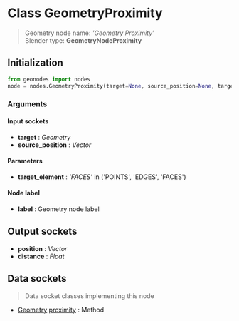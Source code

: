 
# Class GeometryProximity

> Geometry node name: _'Geometry Proximity'_<br>Blender type:  **GeometryNodeProximity**

## Initialization


```python
from geonodes import nodes
node = nodes.GeometryProximity(target=None, source_position=None, target_element='FACES', label=None)
```


### Arguments


#### Input sockets



- **target** : _Geometry_
- **source_position** : _Vector_



#### Parameters



- **target_element** : _'FACES'_ in ('POINTS', 'EDGES', 'FACES')



#### Node label



- **label** : Geometry node label



## Output sockets



- **position** : _Vector_
- **distance** : _Float_



## Data sockets

> Data socket classes implementing this node


- [Geometry](./sockets/Geometry.md) [proximity](./sockets/Geometry.md#proximity) : Method


